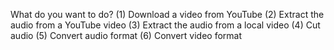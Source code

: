 What do you want to do?
(1) Download a video from YouTube
(2) Extract the audio from a YouTube video
(3) Extract the audio from a local video
(4) Cut audio
(5) Convert audio format
(6) Convert video format